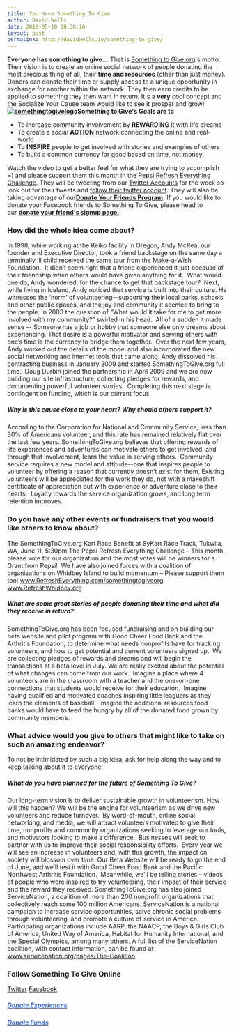 ```yaml
---
title: You Have Something To Give
author: David Wells
date: 2010-05-10 08:30:16
layout: post
permalink: http://davidwells.io/something-to-give/
---
```


**Everyone has something to give...** That is [Something to Give.org](http://www.somethingtogive.org/mission.html)'s motto. Their vision is to create an online social network of people donating the most precious thing of all, their **time and resources** (other than just money). Donors can donate their time or supply access to a unique opportunity in exchange for another within the network. They then earn credits to be applied to something they then want in return. It's a **very** cool concept and the Socialize Your Cause team would like to see it prosper and grow! **[![](https://s3-us-west-2.amazonaws.com/assets.davidwells.io/legacy/2010/05/somethingtogivelogo1.png "somethingtogivelogo")](http://www.somethingtogive.org/)Something to Give's Goals are to**

*   To increase community involvement by **REWARDING** it with life dreams
*   To create a social **ACTION** network connecting the online and real-world
*   To **INSPIRE** people to get involved with stories and examples of others
*   To build a common currency for good based on time, not money.

Watch the video to get a better feel for what they are trying to accomplish =) and please support them this month in the [Pepsi Refresh Everything Challenge](http://www.RefreshEverything.com/somethingtogiveorg). They will be tweeting from our [Twitter Accounts](http://twitter.com/youcanhelp) for the week so look out for their tweets and [follow their twitter account](http://twitter.com/SomethingToGive). They will also be taking advantage of our[**Donate Your Friends Program**](http://www.socializeyourcause.org/resourcesandtools/donate-friends/)**.** If you would like to donate your Facebook friends to Something To Give, please head to our [**donate your friend's signup page.**](http://www.socializeyourcause.org/resourcesandtools/donate-friends/)

### How did the whole idea come about?

In 1998, while working at the Keiko facility in Oregon, Andy McRea, our founder and Executive Director, took a friend backstage on the same day a terminally ill child received the same tour from the Make-a-Wish Foundation.  It didn’t seem right that a friend experienced it just because of their friendship when others would have given anything for it.  What would one do, Andy wondered, for the chance to get that backstage tour?  Next, while living in Iceland, Andy noticed that service is built into their culture. He witnessed the ‘norm’ of volunteering—supporting their local parks, schools and other public spaces, and the joy and community it seemed to bring to the people. In 2003 the question of “What would it take for me to get more involved with my community?” swirled in his head.  All of a sudden it made sense -- Someone has a job or hobby that someone else only dreams about experiencing. That desire is a powerful motivator and serving others with one’s time is the currency to bridge them together.  Over the next few years, Andy worked out the details of the model and also incorporated the new social networking and internet tools that came along. Andy dissolved his contracting business in January 2009 and started SomethingToGive.org full time.  Doug Durbin joined the partnership in April 2009 and we are now building our site infrastructure, collecting pledges for rewards, and documenting powerful volunteer stories.  Completing this next stage is contingent on funding, which is our current focus.

##### Why is this cause close to your heart? Why should others support it?

According to the Corporation for National and Community Service, less than 30% of Americans volunteer, and this rate has remained relatively flat over the last few years. SomethingToGive.org believes that offering rewards of life experiences and adventures can motivate others to get involved, and through that involvement, learn the value in serving others.  Community service requires a new model and attitude--one that inspires people to volunteer by offering a reason that currently doesn’t exist for them. Existing volunteers will be appreciated for the work they do, not with a makeshift certificate of appreciation but with experience or adventure close to their hearts.  Loyalty towards the service organization grows, and long term retention improves.

### Do you have any other events or fundraisers that you would like others to know about?

The SomethingToGive.org Kart Race Benefit at SyKart Race Track, Tukwila, WA, June 11, 5:30pm The Pepsi Refresh Everything Challenge – This month, please vote for our organization and the most votes will be winners for a Grant from Pepsi!  We have also joined forces with a coalition of organizations on Whidbey Island to build momentum – Please support them too! [<span>www.RefreshEverything.com/somethingtogiveorg</span>](http://www.refresheverything.com/somethingtogiveorg) [<span style="text-decoration: underline;">www.RefreshWhidbey.org</span>](http://www.refreshwhidbey.org/)

##### What are some great stories of people donating their time and what did they receive in return?

SomethingToGive.org has been focused fundraising and on building our beta website and pilot program with Good Cheer Food Bank and the Arthritis Foundation, to determine what needs nonprofits have for tracking volunteers, and how to get potential and current volunteers signed up.  We are collecting pledges of rewards and dreams and will begin the transactions at a beta level in July. We are really excited about the potential of what changes can come from our work.  Imagine a place where 4 volunteers are in the classroom with a teacher and the one-on-one connections that students would receive for their education.  Imagine having qualified and motivated coaches inspiring little leaguers as they learn the elements of baseball.  Imagine the additional resources food banks would have to feed the hungry by all of the donated food grown by community members.

### What advice would you give to others that might like to take on such an amazing endeavor?

To not be intimidated by such a big idea, ask for help along the way and to keep talking about it to everyone!

##### What do you have planned for the future of Something To Give?

Our long-term vision is to deliver sustainable growth in volunteerism. How will this happen? We will be the engine for volunteerism as we drive new volunteers and reduce turnover.  By word-of-mouth, online social networking, and media, we will attract volunteers motivated to give their time, nonprofits and community organizations seeking to leverage our tools, and motivators looking to make a difference.  Businesses will seek to partner with us to improve their social responsibility efforts.  Every year we will see an increase in volunteers and, with this growth, the impact on society will blossom over time. Our Beta Website will be ready to go the end of June, and we’ll test it with Good Cheer Food Bank and the Pacific Northwest Arthritis Foundation.  Meanwhile, we’ll be telling stories – videos of people who were inspired to try volunteering, their impact of their service and the reward they received. SomethingToGive.org has also joined ServiceNation, a coalition of more than 200 nonprofit organizations that collectively reach some 100 million Americans. ServiceNation is a national campaign to increase service opportunities, solve chronic social problems through volunteering, and promote a culture of service in America. Participating organizations include AARP, the NAACP, the Boys & Girls Club of America, United Way of America, Habitat for Humanity International, and the Special Olympics, among many others. A full list of the ServiceNation coalition, with contact information, can be found at [<span style="text-decoration: underline;">www.servicenation.org/pages/The-Coalition</span>](http://www.servicenation.org/pages/The-Coalition).

### Follow Something To Give Online

[Twitter](http://twitter.com/SomethingToGive) [Facebook](http://www.facebook.com/pages/SomethingToGiveorg/114559389388)

##### [<span style="color: #3366ff;">Donate Experiences</span>](http://www.somethingtogive.org/rewards.php)

##### [<span style="color: #3366ff;">Donate Funds</span>](http://www.somethingtogive.org/contact.html)
